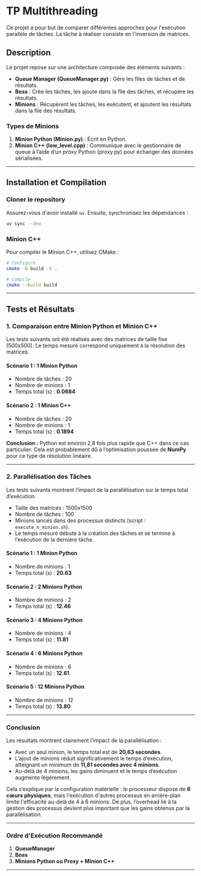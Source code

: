 # **TP Multithreading**

Ce projet a pour but de comparer différentes approches pour l'exécution parallèle de tâches. La tâche à réaliser consiste en l'inversion de matrices.

## **Description**

Le projet repose sur une architecture composée des éléments suivants :
- **Queue Manager (QueueManager.py)** : Gère les files de tâches et de résultats.
- **Boss** : Crée les tâches, les ajoute dans la file des tâches, et récupère les résultats.
- **Minions** : Récupèrent les tâches, les exécutent, et ajoutent les résultats dans la file des résultats.

### **Types de Minions**
1. **Minion Python (Minion.py)** : Écrit en Python.
2. **Minion C++ (low_level.cpp)** : Communique avec le gestionnaire de queue à l’aide d’un proxy Python (proxy.py) pour échanger des données sérialisées.

---

## **Installation et Compilation**

### **Cloner le repository**
Assurez-vous d'avoir installé `uv`. Ensuite, synchronisez les dépendances :
```bash
uv sync --dev
```

### **Minion C++**
Pour compiler le Minion C++, utilisez CMake :
```bash
# Configure
cmake -B build -S .

# Compile
cmake --build build
```

---

## **Tests et Résultats**

### **1. Comparaison entre Minion Python et Minion C++**
Les tests suivants ont été réalisés avec des matrices de taille fixe (500x500). Le temps mesuré correspond uniquement à la résolution des matrices.

#### **Scénario 1 : 1 Minion Python**
- Nombre de tâches : 20
- Nombre de minions : 1
- Temps total (s) : **0.0684**

#### **Scénario 2 : 1 Minion C++**
- Nombre de tâches : 20
- Nombre de minions : 1
- Temps total (s) : **0.1894**

**Conclusion :** Python est environ 2,8 fois plus rapide que C++ dans ce cas particulier. Cela est probablement dû à l’optimisation poussée de **NumPy** pour ce type de résolution linéaire.

---

### **2. Parallélisation des Tâches**
Les tests suivants montrent l’impact de la parallélisation sur le temps total d’exécution.
- Taille des matrices : 1500x1500
- Nombre de tâches : 100
- Minions lancés dans des processus distincts (script : `execute_n_minion.sh`).
- Le temps mesuré débute à la création des tâches et se termine à l’exécution de la dernière tâche.

#### **Scénario 1 : 1 Minion Python**
- Nombre de minions : 1
- Temps total (s) : **20.63**

#### **Scénario 2 : 2 Minions Python**
- Nombre de minions : 2
- Temps total (s) : **12.46**

#### **Scénario 3 : 4 Minions Python**
- Nombre de minions : 4
- Temps total (s) : **11.81**

#### **Scénario 4 : 6 Minions Python**
- Nombre de minions : 6
- Temps total (s) : **12.61**

#### **Scénario 5 : 12 Minions Python**
- Nombre de minions : 12
- Temps total (s) : **13.80**

---

### **Conclusion**
Les résultats montrent clairement l’impact de la parallélisation :
- Avec un seul minion, le temps total est de **20,63 secondes**.
- L’ajout de minions réduit significativement le temps d’exécution, atteignant un minimum de **11,81 secondes avec 4 minions**.
- Au-delà de 4 minions, les gains diminuent et le temps d’exécution augmente légèrement.

Cela s’explique par la configuration matérielle : le processeur dispose de **6 cœurs physiques**, mais l'exécution d'autres processus en arrière-plan limite l'efficacité au-delà de 4 à 6 minions. De plus, l’overhead lié à la gestion des processus devient plus important que les gains obtenus par la parallélisation.

---

### **Ordre d'Exécution Recommandé**
1. **QueueManager**
2. **Boss**
3. **Minions Python ou Proxy + Minion C++**

---
